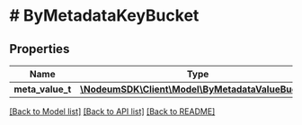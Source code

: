 # # ByMetadataKeyBucket

## Properties

Name | Type | Description | Notes
------------ | ------------- | ------------- | -------------
**meta_value_t** | [**\NodeumSDK\Client\Model\ByMetadataValueBuckets**](ByMetadataValueBuckets.md) |  | [optional] 

[[Back to Model list]](../../README.md#documentation-for-models) [[Back to API list]](../../README.md#documentation-for-api-endpoints) [[Back to README]](../../README.md)


